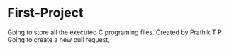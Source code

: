 # First-Project
Going to store all the executed C programing files. Created by Prathik T P
Going to create a new pull request,
